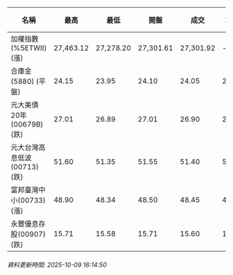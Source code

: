 | 名稱 | 最高 | 最低 | 開盤 | 成交 | 均價 | 成交金額(億) | 昨收 | 漲跌幅 | 漲跌 | 總量 | 昨量 | 振幅 |
| -------- | -------- | -------- | -------- |-------- | -------- | -------- |-------- |-------- |-------- | -------- | -------- |-------- |
|加權指數(%5ETWII) (漲)|27,463.12|27,278.20|27,301.61|27,301.92|-|5,654.30|27,063.68|0.88%|238.24|9,340,166|0|0.68%|
|合庫金(5880) (平盤)|24.15|23.95|24.10|24.05|24.02|3.35|24.05|0.00%|0.00|13,960|7,850|0.83%|
|元大美債20年(00679B) (跌)|27.01|26.89|27.01|26.90|26.95|9.03|26.92|0.07%|0.02|33,501|37,620|0.45%|
|元大台灣高息低波(00713) (跌)|51.60|51.35|51.55|51.40|51.43|4.91|51.45|0.10%|0.05|9,554|11,586|0.49%|
|富邦臺灣中小(00733) (漲)|48.90|48.34|48.50|48.45|48.60|0.592|48.34|0.23%|0.11|1,218|707|1.16%|
|永豐優息存股(00907) (跌)|15.71|15.58|15.71|15.60|15.62|0.204|15.62|0.13%|0.02|1,305|851|0.83%|
###### 資料更新時間: 2025-10-09 16:14:50